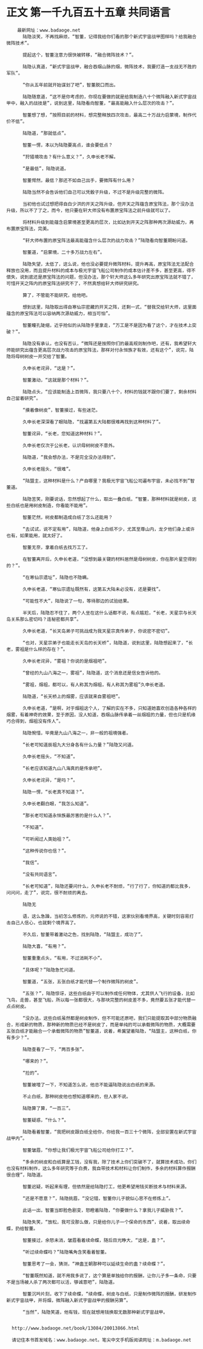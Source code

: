 # 正文 第一千九百五十五章 共同语言
        最新网址：www.badaoge.net
          陆隐淡笑，不再找麻烦，“智董，记得我给你们看的那个新式宇宙战甲图样吗？给我融合微阵技术”。
      
          提起这个，智董注意力很快被转移，“融合微阵技术？”。
      
          陆隐认真道，“新式宇宙战甲，融合吞烟山脉的烟，微阵技术，我要打造一支战无不胜的军队”。
      
          “你从五年前就开始谋划了吧”，智董脱口而出。
      
          陆隐随意道，“这不是你考虑的，你现在要做的就是给我制造八十个微阵融入新式宇宙战甲中，融入的战技是”，说到这里，陆隐看向智董，“最高能融入什么层次的攻击？”。
      
          智董想了想，“按照目前的材料，想完整释放四次攻击，最高二十万战力启蒙境，制作代价不低”。
      
          陆隐道，“那就低点”。
      
          智董一愣，本以为陆隐要高点，谁会要低点？
      
          “狩猎境攻击？有什么意义？”，久申长老不解。
      
          “是最低”，陆隐说道。
      
          智董愕然，最低？那还不如自己出手，要微阵有什么用？
      
          陆隐当然不会告诉他们自己可以凭骰子升级，不过不是升级完整的微阵。
      
          当初他也试过想把得自白少洪的开天之阵升级，但开天之阵蕴含原宝阵法，那个没办法升级，所以不了了之，而今，他只要在轩大师没有布置原宝阵法之前升级就可以了。
      
          将材料升级到能蕴含启蒙境甚至更高的层次，比如达到开天之阵那种两次源劫威力，再布置原宝阵法，完美。
      
          “轩大师布置的原宝阵法最高能蕴含什么层次的战力攻击？”陆隐看向智董期盼问道。
      
          智董道，“启蒙境，二十多万战力左右”。
      
          陆隐失望，太低了，这么说，他也没必要提升微阵材料，提升再高，原宝阵法无法配合释放也没用，而且提升材料的成本与极光宇宙飞船公司制作的成本估计差不多，甚至更高，得不偿失，说到底还是原宝阵法的问题，但没办法，那个轩大师这么多年研究出原宝阵法就不错了，可惜开天之阵内的原宝阵法研究不了，不然真想给轩大师研究研究。
      
          算了，不管能不能研究，给他吧。
      
          想到这里，陆隐取出得自寒仙宗密藏的开天之阵，还剩一式，“替我交给轩大师，这里面蕴含的原宝阵法可以容纳两次源劫威力，相当可怕”。
      
          智董瞳孔陡缩，近乎抢似的从陆隐手里拿走，“万工是不是因为看了这个，才在技术上突破？”。
      
          陆隐没有承认，也没有否认，“微阵还是按照你们的最高规则制作吧，还有，我希望轩大师能研究出蕴含更高层次战力攻击的原宝阵法，那样对付永恒族才有效，还有这个”，说完，陆隐将母树树皮一并交给了智董。
      
          久申长老诧异，“这是？”。
      
          智董激动，“这就是那个材料？”。
      
          陆隐点头，“应该能制造上百微阵，我只要八十个，材料的钱就不跟你们要了，剩余材料自己留着研究”。
      
          “摸着像树皮”，智董接过，有些迷茫。
      
          久申长老深深看了眼陆隐，“找遍第五大陆都很难再找到这种材料了”。
      
          智董诧异，“长老，您知道这种材料？”。
      
          久申长老仅次于公长老，认识母树树皮不意外。
      
          陆隐道，“我会想办法，不是完全没办法得到”。
      
          久申长老摇头，“很难”。
      
          “陆盟主，这种材料是什么？产自哪里？我极光宇宙飞船公司遍布宇宙，未必找不到”智董道。
      
          陆隐苦笑，刚要说话，忽然想起了什么，取出一叠白纸，“智董，那种材料就是树皮，这些白纸也是用树皮制造，你看能不能用”。
      
          智董茫然，树皮都制造成白纸了怎么还能用？
      
          “去试试，说不定有用”，陆隐道，他身上白纸不少，尤其至尊山内，龙夕他们身上或许也有，如果能用，就太好了。
      
          智董无奈，拿着白纸去找万工了。
      
          在智董离开后，久申长老道，“没想到最关键的材料居然是母树树皮，你在那片星空得到的？”。
      
          “在寒仙宗遗址”，陆隐也不隐瞒。
      
          久申长老道，“寒仙宗遗址既然有，这第五大陆未必没有，还是要找”。
      
          “可能性不大”，陆隐说了一句，等待那边的试验结果。
      
          半天后，陆隐忍不住了，两个人坐在这什么话都不说，有点尴尬，“长老，天星宗与长天岛关系那么密切吗？连秘密都共享”。
      
          久申长老道，“长天岛弟子可挑战成为我天星宗真传弟子，你说密不密切”。
      
          “也对，天星宗弟子也能走长天岛的长天桥”，陆隐道，说到这里，陆隐想起来了，“长老，雾祖是什么样的存在？”。
      
          久申长老诧异，“雾祖？你说的是烟祖吧”。
      
          “曾经的九山八海之一，雾祖”，陆隐道，这个消息还是信女告诉他的。
      
          “雾祖，烟祖，都可以，有人称其为烟祖，有人称其为雾祖”久申长老道。
      
          陆隐道，“长天桥上的烟雾，应该就来自雾祖吧”。
      
          久申长老道，“是啊，对于烟祖这个人，了解的实在不多，只知道她喜欢创造各种各样的烟雾，有着神奇的效果，至于原因，没人知道，吞烟山脉传承着一丝烟祖的力量，但也只是机缘巧合得到，烟祖没有传人”。
      
          陆隐惋惜，毕竟是九山八海之一，非一般的祖境强者。
      
          “长老可知道辰祖九大分身各有什么力量？”陆隐又问道。
      
          久申长老摇头，“不知道”。
      
          “长老应该知道九山八海真的是传承吧”。
      
          久申长老诧异，“是吗？”。
      
          陆隐一愣，“长老真不知道？”。
      
          久申长老翻白眼，“我怎么知道”。
      
          “那长老可知道永恒族最厉害的是什么人？”。
      
          “不知道”。
      
          “可听闻过人类始祖？”。
      
          “这种传说你也信？”。
      
          “我信”。
      
          “没有共同语言”。
      
          “长老可知道”，陆隐还要问什么，久申长老不耐烦，“行了行了，你知道的都比我多，问问问，走了”，说完，很不耐烦的离去。
      
          陆隐无
      
          语，这么急躁，当初怎么修炼的，元师说的不错，这家伙别看境界高，关键时刻容易打击自己人信心，也就剩个境界高了。
      
          不久后，智董带着激动之色，找到陆隐，“陆盟主，成功了”。
      
          陆隐大喜，“有用？”。
      
          智董重重点头，“有用，不过消耗不小”。
      
          “具体呢？”陆隐急忙问道。
      
          智董道，“五张，五张白纸才能代替一个制作微阵的树皮”。
      
          “五张？”，陆隐惊讶，这些白纸由于可以制作成任何物体，尤其供人飞行的设备，比如飞鸟，走兽，甚至飞船，所以每一张都很大，与那块完整的树皮差不多，竟然要五张才能代替一点点树皮。
      
          “没办法，这些白纸虽然都是树皮制作，但不可能还原吧，我们只能提取其中部分物质融合，形成新的物质，那种新的物质已经不是树皮了，而是单纯的可以承载微阵的物质，大概需要五张白纸才能融合一个承载微阵的物质”智董道，说着，希冀望着陆隐，“陆盟主，这种白纸，你有多少？”。
      
          陆隐查看了一下，“两百多张”。
      
          “哪来的？”。
      
          “捡的”。
      
          智董被噎了一下，不知道怎么说，他总不能逼陆隐说出白纸的来源。
      
          不止白纸，那种树皮他也想知道哪来的，但人家不说。
      
          陆隐算了算，“一百三”。
      
          智董疑惑，“什么？”。
      
          陆隐看着智董，“我把树皮跟白纸全给你，你给我一百三十个微阵，全部安置在新式宇宙战甲内”。
      
          智董皱眉，“你想让我们极光宇宙飞船公司给你打工？”。
      
          “多余的树皮和白纸算是工钱，没有我，除了技术上你们突破不了，就算技术成功，你们也没有材料制作，这么多年研究等于白费，我自带技术和材料让你们制作，多余的材料算作报酬很合理”，陆隐道。
      
          智董迟疑，听起来有理，但依然是给陆隐打工，他更希望用钱买断技术与材料来源。
      
          “还是不愿意？”，陆隐挑眉，“没记错，智董你儿子貌似心思不在修炼上”。
      
          此话一出，智董当即脸色剧变，怒瞪着陆隐，“你要做什么？拿我儿子威胁我？”。
      
          陆隐失笑，“放松，我可没那么做，只是给你儿子一个保命的东西”，说着，取出续命蝶，扔给智董。
      
          智董接过，余怒未消，皱眉看着续命蝶，随后目光睁大，“这是，蛊？”。
      
          “听过续命蝶吗？”陆隐嘴角含笑看着智董。
      
          智董思考了一会，猜测，“神蛊王朝那种可以延续生命的蛊？续命蝶？”。
      
          “智董既然知道，就不用我多说了，这个算是单独给你的报酬，让你儿子多一条命，只要不是当场被人杀了两次都可以活，够诚意吧”，陆隐道。
      
          智董沉吟片刻，收下了续命蝶，“续命蝶，树皮与白纸，只是制作微阵的报酬，研发制作新式宇宙战甲，并将烟，微阵融入新式宇宙战甲的报酬另算”。
      
          “当然”，陆隐笑道，他有钱，现在就想用钱换取无数那种新式宇宙战甲。
      
      
      http://www.badaoge.net/book/13084/20013866.html
      
      请记住本书首发域名：www.badaoge.net。笔尖中文手机版阅读网址：m.badaoge.net